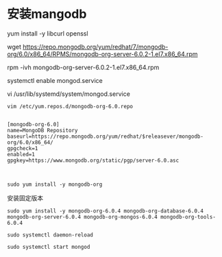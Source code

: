 # 安装mangodb
yum install -y libcurl openssl

wget https://repo.mongodb.org/yum/redhat/7/mongodb-org/6.0/x86_64/RPMS/mongodb-org-server-6.0.2-1.el7.x86_64.rpm

rpm -ivh mongodb-org-server-6.0.2-1.el7.x86_64.rpm 

systemctl enable mongod.service

vi /usr/lib/systemd/system/mongod.service





```
vim /etc/yum.repos.d/mongodb-org-6.0.repo


[mongodb-org-6.0]
name=MongoDB Repository
baseurl=https://repo.mongodb.org/yum/redhat/$releasever/mongodb-org/6.0/x86_64/
gpgcheck=1
enabled=1
gpgkey=https://www.mongodb.org/static/pgp/server-6.0.asc



```

```
sudo yum install -y mongodb-org

```

安装固定版本
```
sudo yum install -y mongodb-org-6.0.4 mongodb-org-database-6.0.4 mongodb-org-server-6.0.4 mongodb-org-mongos-6.0.4 mongodb-org-tools-6.0.4

```

```
sudo systemctl daemon-reload

sudo systemctl start mongod

```